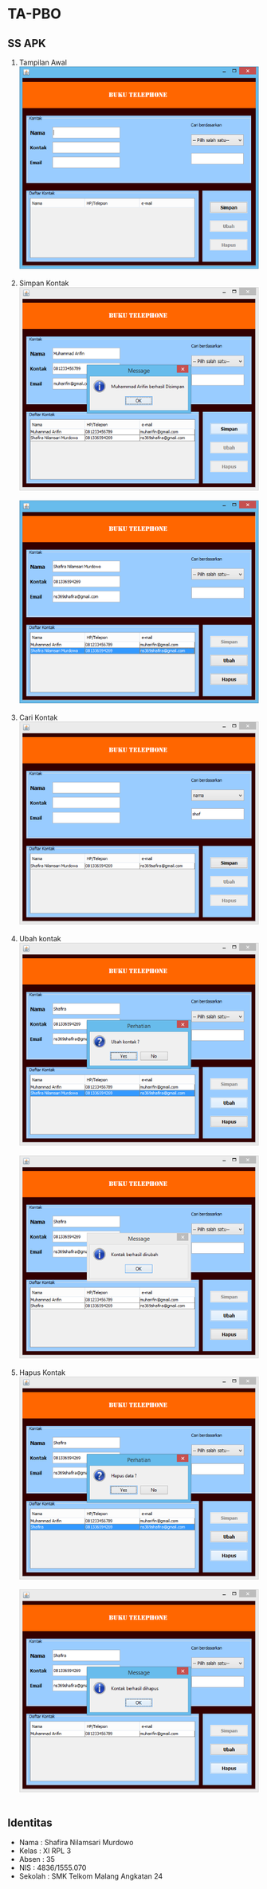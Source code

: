 # TA-PBO

## SS APK
1. Tampilan Awal<br>
![Images](https://github.com/ShafiraNilam/TA-PBO/blob/master/tampilan.PNG)<br><br>
2. Simpan Kontak<br>
![Images](https://github.com/ShafiraNilam/TA-PBO/blob/master/tmpilan3.PNG)<br><br>
![Images](https://github.com/ShafiraNilam/TA-PBO/blob/master/4.PNG)<br><br>
3. Cari Kontak<br>
![Images](https://github.com/ShafiraNilam/TA-PBO/blob/master/9.PNG)<br><br>
4. Ubah kontak<br>
![Images](https://github.com/ShafiraNilam/TA-PBO/blob/master/5.PNG)<br><br>
![Images](https://github.com/ShafiraNilam/TA-PBO/blob/master/6.PNG)<br><br>
5. Hapus Kontak<br>
![Images](https://github.com/ShafiraNilam/TA-PBO/blob/master/7.PNG)<br><br>
![Images](https://github.com/ShafiraNilam/TA-PBO/blob/master/8.PNG)<br><br>

## Identitas
* Nama  : Shafira Nilamsari Murdowo
* Kelas : XI RPL 3
* Absen : 35
* NIS   : 4836/1555.070
* Sekolah : SMK Telkom Malang Angkatan 24
